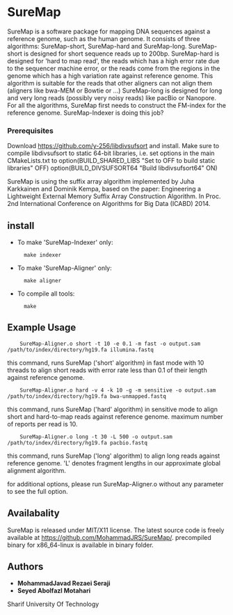 # SureMap
SureMap is a software package for mapping DNA sequences against a reference genome, such as the human genome. It consists of three algorithms: SureMap-short, SureMap-hard and SureMap-long. SureMap-short is designed for short sequence reads up to 200bp. SureMap-hard is designed for 'hard to map read', the reads which has a high error rate due to the sequencer machine error, or the reads come from the regions in the genome which has a high variation rate against reference genome. This algorithm is suitable for the reads that other aligners can not align them (aligners like bwa-MEM or Bowtie or ...) 
SureMap-long is designed for long and very long reads (possibly very noisy reads) like pacBio or Nanopore.
For all the algorithms, SureMap first needs to construct the FM-index for the reference genome. SureMap-Indexer is doing this job?

### Prerequisites

Download https://github.com/y-256/libdivsufsort and install. Make sure to compile libdivsufsort to static 64-bit libraries, i.e. set options in the main CMakeLists.txt to option(BUILD_SHARED_LIBS "Set to OFF to build static libraries" OFF) option(BUILD_DIVSUFSORT64 "Build libdivsufsort64" ON)


SureMap is using the suffix array algorithm implemented by Juha Karkkainen and Dominik Kempa, based on the paper: Engineering a Lightweight External Memory Suffix Array Construction Algorithm. In Proc. 2nd International Conference on Algorithms for Big Data (ICABD) 2014.

## install

* To make 'SureMap-Indexer' only:

        make indexer

* To make 'SureMap-Aligner' only:

        make aligner
        
* To compile all tools:

        make

## Example Usage

        SureMap-Aligner.o short -t 10 -e 0.1 -m fast -o output.sam /path/to/index/directory/hg19.fa illumina.fastq
this command, runs SureMap ('short' algorithm) in fast mode with 10 threads to align short reads with error rate less than 0.1 of their length against reference genome.

        SureMap-Aligner.o hard -v 4 -k 10 -g -m sensitive -o output.sam /path/to/index/directory/hg19.fa bwa-unmapped.fastq
this command, runs SureMap ('hard' algorithm) in sensitive mode to align short and hard-to-map reads against reference genome. maximum number of reports per read is 10.
        
        SureMap-Aligner.o long -t 30 -L 500 -o output.sam /path/to/index/directory/hg19.fa pacbio.fastq
this command, runs SureMap ('long' algorithm) to align long reads against reference genome. 'L' denotes fragment lengths in our approximate global alignment algorithm.

for additional options, please run SureMap-Aligner.o without any parameter to see the full option.

## Availabality
SureMap is released under MIT/X11 license. The latest source code is freely available at https://github.com/MohammadJRS/SureMap/.
precompiled binary for x86_64-linux is available in binary folder.

## Authors

* **MohammadJavad Rezaei Seraji** 
* **Seyed Abolfazl Motahari**

Sharif University Of Technology

